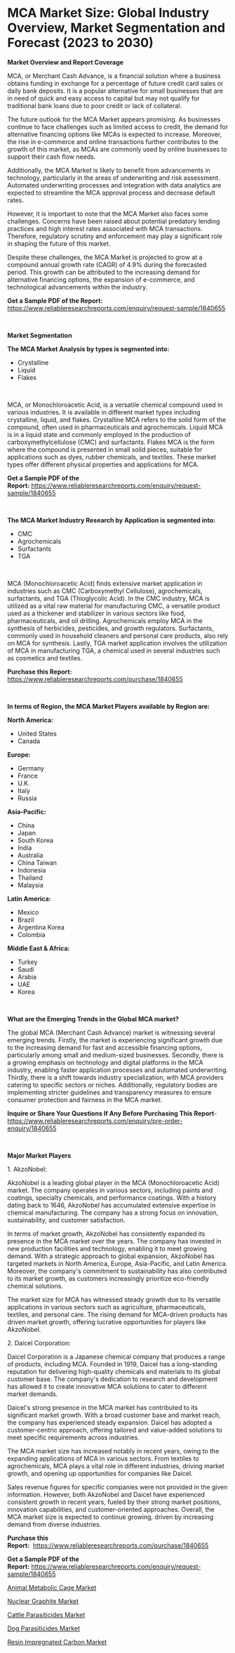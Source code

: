 <p><h1>MCA Market Size: Global Industry Overview, Market Segmentation and Forecast (2023 to 2030)</h1></p><p><strong>Market Overview and Report Coverage</strong></p>
<p><p>MCA, or Merchant Cash Advance, is a financial solution where a business obtains funding in exchange for a percentage of future credit card sales or daily bank deposits. It is a popular alternative for small businesses that are in need of quick and easy access to capital but may not qualify for traditional bank loans due to poor credit or lack of collateral.</p><p>The future outlook for the MCA Market appears promising. As businesses continue to face challenges such as limited access to credit, the demand for alternative financing options like MCAs is expected to increase. Moreover, the rise in e-commerce and online transactions further contributes to the growth of this market, as MCAs are commonly used by online businesses to support their cash flow needs.</p><p>Additionally, the MCA Market is likely to benefit from advancements in technology, particularly in the areas of underwriting and risk assessment. Automated underwriting processes and integration with data analytics are expected to streamline the MCA approval process and decrease default rates.</p><p>However, it is important to note that the MCA Market also faces some challenges. Concerns have been raised about potential predatory lending practices and high interest rates associated with MCA transactions. Therefore, regulatory scrutiny and enforcement may play a significant role in shaping the future of this market.</p><p>Despite these challenges, the MCA Market is projected to grow at a compound annual growth rate (CAGR) of 4.9% during the forecasted period. This growth can be attributed to the increasing demand for alternative financing options, the expansion of e-commerce, and technological advancements within the industry.</p></p>
<p><strong>Get a Sample PDF of the Report:</strong> <a href="https://www.reliableresearchreports.com/enquiry/request-sample/1840655">https://www.reliableresearchreports.com/enquiry/request-sample/1840655</a></p>
<p>&nbsp;</p>
<p><strong>Market Segmentation</strong></p>
<p><strong>The MCA Market Analysis by types is segmented into:</strong></p>
<p><ul><li>Crystalline</li><li>Liquid</li><li>Flakes</li></ul></p>
<p>&nbsp;</p>
<p><p>MCA, or Monochloroacetic Acid, is a versatile chemical compound used in various industries. It is available in different market types including crystalline, liquid, and flakes. Crystalline MCA refers to the solid form of the compound, often used in pharmaceuticals and agrochemicals. Liquid MCA is in a liquid state and commonly employed in the production of carboxymethylcellulose (CMC) and surfactants. Flakes MCA is the form where the compound is presented in small solid pieces, suitable for applications such as dyes, rubber chemicals, and textiles. These market types offer different physical properties and applications for MCA.</p></p>
<p><strong>Get a Sample PDF of the Report:</strong>&nbsp;<a href="https://www.reliableresearchreports.com/enquiry/request-sample/1840655">https://www.reliableresearchreports.com/enquiry/request-sample/1840655</a></p>
<p>&nbsp;</p>
<p><strong>The MCA Market Industry Research by Application is segmented into:</strong></p>
<p><ul><li>CMC</li><li>Agrochemicals</li><li>Surfactants</li><li>TGA</li></ul></p>
<p>&nbsp;</p>
<p><p>MCA (Monochloroacetic Acid) finds extensive market application in industries such as CMC (Carboxymethyl Cellulose), agrochemicals, surfactants, and TGA (Thioglycolic Acid). In the CMC industry, MCA is utilized as a vital raw material for manufacturing CMC, a versatile product used as a thickener and stabilizer in various sectors like food, pharmaceuticals, and oil drilling. Agrochemicals employ MCA in the synthesis of herbicides, pesticides, and growth regulators. Surfactants, commonly used in household cleaners and personal care products, also rely on MCA for synthesis. Lastly, TGA market application involves the utilization of MCA in manufacturing TGA, a chemical used in several industries such as cosmetics and textiles.</p></p>
<p><strong>Purchase this Report:</strong>&nbsp; <a href="https://www.reliableresearchreports.com/purchase/1840655">https://www.reliableresearchreports.com/purchase/1840655</a></p>
<p>&nbsp;</p>
<p><strong>In terms of Region, the MCA Market Players available by Region are:</strong></p>
<p>
    <p> <strong> North America: </strong>
        <ul>
            <li>United States</li>
            <li>Canada</li>
        </ul>
        </p> 
    <p> <strong> Europe: </strong>
        <ul>
            <li>Germany</li>
            <li>France</li>
            <li>U.K.</li>
            <li>Italy</li>
            <li>Russia</li>
        </ul>
        </p> 
    <p> <strong> Asia-Pacific: </strong>
        <ul>
            <li>China</li>
            <li>Japan</li>
            <li>South Korea</li>
            <li>India</li>
            <li>Australia</li>
            <li>China Taiwan</li>
            <li>Indonesia</li>
            <li>Thailand</li>
            <li>Malaysia</li>
        </ul>
        </p> 
    <p> <strong> Latin America: </strong>
        <ul>
            <li>Mexico</li>
            <li>Brazil</li>
            <li>Argentina Korea</li>
            <li>Colombia</li>
        </ul>
        </p> 
    <p> <strong> Middle East & Africa: </strong>
        <ul>
            <li>Turkey</li>
            <li>Saudi</li>
            <li>Arabia</li>
            <li>UAE</li>
            <li>Korea</li>
        </ul>
    </p>
    </p>
<p>&nbsp;</p>
<p><strong>What are the Emerging Trends in the Global MCA market?</strong></p>
<p><p>The global MCA (Merchant Cash Advance) market is witnessing several emerging trends. Firstly, the market is experiencing significant growth due to the increasing demand for fast and accessible financing options, particularly among small and medium-sized businesses. Secondly, there is a growing emphasis on technology and digital platforms in the MCA industry, enabling faster application processes and automated underwriting. Thirdly, there is a shift towards industry specialization, with MCA providers catering to specific sectors or niches. Additionally, regulatory bodies are implementing stricter guidelines and transparency measures to ensure consumer protection and fairness in the MCA market.</p></p>
<p><strong>Inquire or Share Your Questions If Any Before Purchasing This Report</strong>- <a href="https://www.reliableresearchreports.com/enquiry/pre-order-enquiry/1840655">https://www.reliableresearchreports.com/enquiry/pre-order-enquiry/1840655</a></p>
<p>&nbsp;</p>
<p><strong>Major Market Players</strong></p>
<p><p>1. AkzoNobel:</p><p>AkzoNobel is a leading global player in the MCA (Monochloroacetic Acid) market. The company operates in various sectors, including paints and coatings, specialty chemicals, and performance coatings. With a history dating back to 1646, AkzoNobel has accumulated extensive expertise in chemical manufacturing. The company has a strong focus on innovation, sustainability, and customer satisfaction.</p><p>In terms of market growth, AkzoNobel has consistently expanded its presence in the MCA market over the years. The company has invested in new production facilities and technology, enabling it to meet growing demand. With a strategic approach to global expansion, AkzoNobel has targeted markets in North America, Europe, Asia-Pacific, and Latin America. Moreover, the company's commitment to sustainability has also contributed to its market growth, as customers increasingly prioritize eco-friendly chemical solutions.</p><p>The market size for MCA has witnessed steady growth due to its versatile applications in various sectors such as agriculture, pharmaceuticals, textiles, and personal care. The rising demand for MCA-driven products has driven market growth, offering lucrative opportunities for players like AkzoNobel.</p><p>2. Daicel Corporation:</p><p>Daicel Corporation is a Japanese chemical company that produces a range of products, including MCA. Founded in 1919, Daicel has a long-standing reputation for delivering high-quality chemicals and materials to its global customer base. The company's dedication to research and development has allowed it to create innovative MCA solutions to cater to different market demands.</p><p>Daicel's strong presence in the MCA market has contributed to its significant market growth. With a broad customer base and market reach, the company has experienced steady expansion. Daicel has adopted a customer-centric approach, offering tailored and value-added solutions to meet specific requirements across industries.</p><p>The MCA market size has increased notably in recent years, owing to the expanding applications of MCA in various sectors. From textiles to agrochemicals, MCA plays a vital role in different industries, driving market growth, and opening up opportunities for companies like Daicel.</p><p>Sales revenue figures for specific companies were not provided in the given information. However, both AkzoNobel and Daicel have experienced consistent growth in recent years, fueled by their strong market positions, innovation capabilities, and customer-oriented approaches. Overall, the MCA market size is expected to continue growing, driven by increasing demand from diverse industries.</p></p>
<p><strong>Purchase this Report:</strong>&nbsp;&nbsp;<a href="https://www.reliableresearchreports.com/purchase/1840655">https://www.reliableresearchreports.com/purchase/1840655</a></p>
<p></p>
<p><strong>Get a Sample PDF of the Report:</strong>&nbsp;<a href="https://www.reliableresearchreports.com/enquiry/request-sample/1840655">https://www.reliableresearchreports.com/enquiry/request-sample/1840655</a></p>
<p><p><a href="https://medium.com/@loriwatson1948/animal-metabolic-cage-market-share-evolution-and-market-growth-trends-2023-2030-e4b34069e124">Animal Metabolic Cage Market</a></p><p><a href="https://github.com/aasishrp01/Market-Research-Report-List-1/blob/main/nuclear-graphite-market.md">Nuclear Graphite Market</a></p><p><a href="https://medium.com/@shanieprice69879/analyzing-cattle-parasiticides-market-global-industry-perspective-and-forecast-2023-to-2030-9d5d90217a07">Cattle Parasiticides Market</a></p><p><a href="https://medium.com/@lulukerluke/decoding-dog-parasiticides-market-metrics-market-share-trends-and-growth-patterns-2faf860f1abb">Dog Parasiticides Market</a></p><p><a href="https://github.com/Paul14Anderson63/Market-Research-Report-List-1/blob/main/resin-impregnated-carbon-market.md">Resin Impregnated Carbon Market</a></p></p>